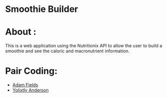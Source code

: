 <h1>Smoothie Builder</h1>

# About : 
This is a web application using the Nutritionix API to allow the user to build a smoothie and see the caloric and macronutrient information.

# Pair Coding: 

  * <a href="https://github.com/adamelliotfields">Adam Fields</a>
  * <a href="yolixtly.com">Yolixtly Anderson</a>





